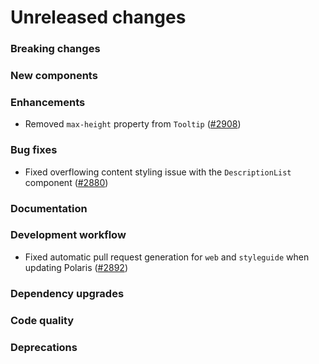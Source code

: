# Unreleased changes

### Breaking changes

### New components

### Enhancements

- Removed `max-height` property from `Tooltip` ([#2908](https://github.com/Shopify/polaris-react/pull/2908))

### Bug fixes

- Fixed overflowing content styling issue with the `DescriptionList` component ([#2880](https://github.com/Shopify/polaris-react/pull/2880))

### Documentation

### Development workflow

- Fixed automatic pull request generation for `web` and `styleguide` when updating Polaris ([#2892](https://github.com/Shopify/polaris-react/pull/2892))

### Dependency upgrades

### Code quality

### Deprecations
